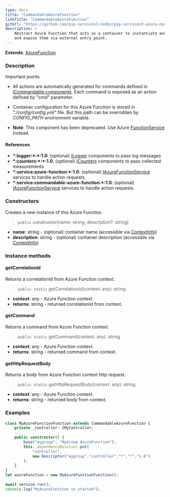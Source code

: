 ```yaml
---
type: docs
title: "CommandableAzureFunction"
linkTitle: "CommandableAzureFunction"
gitUrl: "https://github.com/pip-services3-nodex/pip-services3-azure-nodex"
description: >
    Abstract Azure Function that acts as a container to instantiate and run components
    and expose them via external entry point.
---
```


**Extends**: [AzureFunction](../azure_function)

### Description


Important points

- All actions are automatically generated for commands defined in [ICommandable components](../../../commons/commands/icommandable). Each command is exposed as an action defined by "cmd" parameter.
  
- Container configuration for this Azure Function is stored in *"./config/config.yml"* file. But this path can be overridden by *CONFIG_PATH* environment variable.
 
- **Note**: This component has been deprecated. Use Azure [FunctionService](../../services/function_service) instead.


#### References

- **\*:logger:\*:\*:1.0**: (optional) [ILogger](../../../components/log/ilogger) components to pass log messages
- **\*:counters:\*:\*:1.0**: (optional) [ICounters](../../../components/count/icounters) components to pass collected measurements
- **\*:service:azure-function:\*:1.0**: (optional) [IAzureFunctionService](../../services/iazure_function_service) services to handle action requests.
- **\*:service:commandable-azure-function:\*:1.0**: (optional) [IAzureFunctionService](../../services/iazure_function_service) services to handle action requests.

### Constructors
Creates a new instance of this Azure Function.

> `public` constructor(name: string, description?: string)

- **name**: string - (optional) container name (accessible via [ContextInfo](../../../components/info/context_info))
- **description**: string - (optional) container description (accessible via [ContextInfo](../../../components/info/context_info))


### Instance methods

#### getCorrelationId
Returns a correlationId from Azure Function context.

> `public static` getCorrelationId(context: any): string

- **context**: any - Azure Function context.
- **returns**: string - returned correlationId from context.

#### getCommand
Returns a command from Azure Function context.

> `public static` getCommand(context: any): string

- **context**: any - Azure Function context.
- **returns**: string - returned command from context.

#### getHttpRequestBody
Returns a body from Azure Function context http request.

> `public static` getHttpRequestBody(context: any): string

- **context**: any - Azure Function context.
- **returns**: string - returned body from context.

### Examples

```typescript
class MyAzureFunctionFunction extends CommandableAzureFunction {
    private _controller: IMyController;
    ...
    public constructor() {
        base("mygroup", "MyGroup AzureFunction");
        this._dependencyResolver.put(
            "controller",
            new Descriptor("mygroup","controller","*","*","1.0")
        );
    }
}
let azureFunction = new MyAzureFunctionFunction();
   
await service.run();
console.log("MyAzureFunction is started");
```
